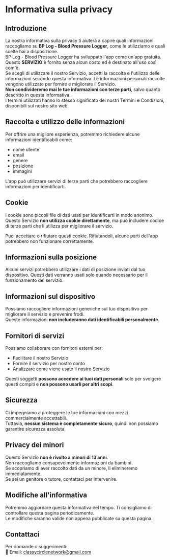 # Informativa sulla privacy

## Introduzione  
La nostra informativa sulla privacy ti aiuterà a capire quali informazioni raccogliamo su **BP Log - Blood Pressure Logger**, come le utilizziamo e quali scelte hai a disposizione.  
BP Log - Blood Pressure Logger ha sviluppato l'app come un'app gratuita. Questo **SERVIZIO** è fornito senza alcun costo ed è destinato all'uso così com'è.  
Se scegli di utilizzare il nostro Servizio, accetti la raccolta e l'utilizzo delle informazioni secondo questa informativa. Le informazioni personali raccolte vengono utilizzate per fornire e migliorare il Servizio.  
**Non condivideremo mai le tue informazioni con terze parti**, salvo quanto descritto in questa informativa.  
I termini utilizzati hanno lo stesso significato dei nostri Termini e Condizioni, disponibili sul nostro sito web.

## Raccolta e utilizzo delle informazioni  
Per offrire una migliore esperienza, potremmo richiedere alcune informazioni identificabili come:  
- nome utente  
- email  
- genere  
- posizione  
- immagini  

L'app può utilizzare servizi di terze parti che potrebbero raccogliere informazioni per identificarti.

## Cookie  
I cookie sono piccoli file di dati usati per identificarti in modo anonimo.  
Questo Servizio **non utilizza cookie direttamente**, ma può includere codice di terze parti che li utilizza per migliorare il servizio.  

Puoi accettare o rifiutare questi cookie. Rifiutandoli, alcune parti dell'app potrebbero non funzionare correttamente.

## Informazioni sulla posizione  
Alcuni servizi potrebbero utilizzare i dati di posizione inviati dal tuo dispositivo. Questi dati verranno usati solo quando necessario per il funzionamento del servizio.

## Informazioni sul dispositivo  
Possiamo raccogliere informazioni generiche sul tuo dispositivo per migliorare il servizio e prevenire frodi.  
Queste informazioni **non includeranno dati identificabili personalmente**.

## Fornitori di servizi  
Possiamo collaborare con fornitori esterni per:  
- Facilitare il nostro Servizio  
- Fornire il servizio per nostro conto  
- Analizzare come viene usato il nostro Servizio  

Questi soggetti **possono accedere ai tuoi dati personali** solo per svolgere questi compiti e **non possono usarli per altri scopi**.

## Sicurezza  
Ci impegniamo a proteggere le tue informazioni con mezzi commercialmente accettabili.  
Tuttavia, **nessun sistema è completamente sicuro**, quindi non possiamo garantire sicurezza assoluta.

## Privacy dei minori  
Questo Servizio **non è rivolto a minori di 13 anni**.  
Non raccogliamo consapevolmente informazioni da bambini.  
Se scopriamo di aver raccolto dati da un minore, li elimineremo immediatamente.  
Se sei un genitore o tutore, contattaci per intervenire.

## Modifiche all'informativa  
Potremmo aggiornare questa informativa nel tempo. Ti consigliamo di controllare questa pagina periodicamente.  
Le modifiche saranno valide non appena pubblicate su questa pagina.

## Contattaci  
Per domande o suggerimenti:  
📧 Email: [classycirclenetwork@gmail.com](mailto:classycirclenetwork@gmail.com)
